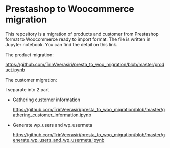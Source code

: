 # Prestashop to Woocommerce migration
This repository is a migration of products and customer from Prestashop format to Woocommerce ready to import format. The file is written in Jupyter notebook. You can find the detail on this link.

The product migration:

https://github.com/TrinVeerasiri/presta_to_woo_migration/blob/master/product.ipynb


The customer migration:

I separate into 2 part
- Gathering customer information

  https://github.com/TrinVeerasiri/presta_to_woo_migration/blob/master/gathering_customer_information.ipynb
  
- Generate wp_users and wp_usermeta

  https://github.com/TrinVeerasiri/presta_to_woo_migration/blob/master/generate_wp_users_and_wp_usermeta.ipynb
